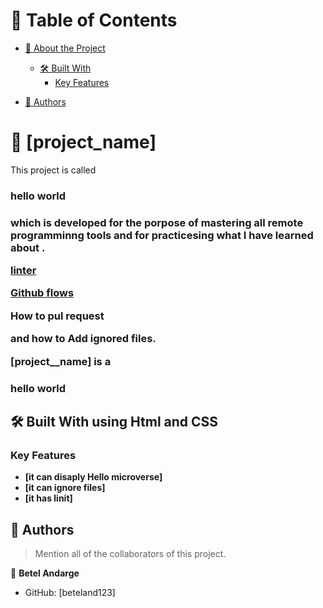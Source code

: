 <a name="readme-top"></a>

# 📗 Table of Contents

- [📖 About the Project](#about-project)
  - [🛠 Built With](#built-with)
    - [Key Features](#key-features)

- [👥 Authors](#authors)

# 📖 [project_name] <a name="about-project"></a>

This project is called <h3>hello world<h3>
which is developed for the porpose of mastering all remote programminng tools  and for practicesing what I have learned about .
<p align="left"><a href="https://github.com/microverseinc/linters-config">linter</a></p>
<p align="left"><a href="https://github.com/microverseinc/curriculum-transversal-skills/blob/main/git-github/articles/github_flow.md">Github flows</a></p>
  <p align="left">How to pul request</p>
and how to Add ignored files.


**[project__name]** is a <h3>hello world</h3>

## 🛠 Built With <a name="built-with"> using Html and CSS</a>


### Key Features <a name="key-features"></a>



- **[it can disaply Hello microverse]**
- **[it can  ignore files]**
- **[it has linit]**




<!-- AUTHORS -->

## 👥 Authors <a name="authors"></a>

> Mention all of the collaborators of this project.

👤 **Betel Andarge**

- GitHub: [beteland123]




